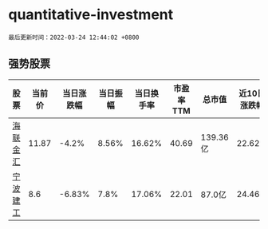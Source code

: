 # quantitative-investment

`最后更新时间：2022-03-24 12:44:02 +0800`

## 强势股票

|股票|当前价|当日涨跌幅|当日振幅|当日换手率|市盈率TTM|总市值|近10日涨跌幅|
|----|----|----|----|----|----|----|----|
|[海联金汇](https://xueqiu.com/S/SZ002537)|11.87|-4.2%|8.56%|16.62%|40.69|139.36亿|22.62%|
|[宁波建工](https://xueqiu.com/S/SH601789)|8.6|-6.83%|7.8%|17.06%|22.01|87.0亿|24.46%|
